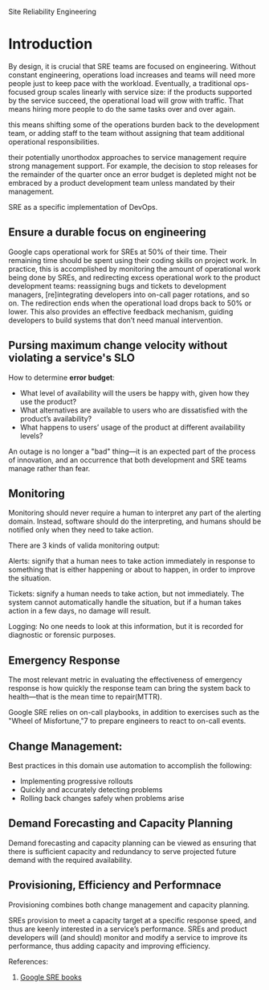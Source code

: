 Site Reliability Engineering

# Introduction

By design, it is crucial that SRE teams are focused on engineering. Without constant engineering, operations load increases and teams will need more people just to keep pace with the workload. Eventually, a traditional ops-focused group scales linearly with service size: if the products supported by the service succeed, the operational load will grow with traffic. That means hiring more people to do the same tasks over and over again.

this means shifting some of the operations burden back to the development team, or adding staff to the team without assigning that team additional operational responsibilities.

their potentially unorthodox approaches to service management require strong management support. For example, the decision to stop releases for the remainder of the quarter once an error budget is depleted might not be embraced by a product development team unless mandated by their management.

SRE as a specific implementation of DevOps.

## Ensure a durable focus on engineering

Google caps operational work for SREs at 50% of their time. Their remaining time should be spent using their coding skills on project work. In practice, this is accomplished by monitoring the amount of operational work being done by SREs, and redirecting excess operational work to the product development teams: reassigning bugs and tickets to development managers, [re]integrating developers into on-call pager rotations, and so on. The redirection ends when the operational load drops back to 50% or lower. This also provides an effective feedback mechanism, guiding developers to build systems that don’t need manual intervention.

## Pursing maximum change velocity without violating a service's SLO

How to determine **error budget**:

- What level of availability will the users be happy with, given how they use the product?
- What alternatives are available to users who are dissatisfied with the product’s availability?
- What happens to users’ usage of the product at different availability levels?

An outage is no longer a "bad" thing—it is an expected part of the process of innovation, and an occurrence that both development and SRE teams manage rather than fear.

## Monitoring

Monitoring should never require a human to interpret any part of the alerting domain. Instead, software should do the interpreting, and humans should be notified only when they need to take action.

There are 3 kinds of valida monitoring output:

Alerts: signify that a human nees to take action immediately in response to something that is either happening or about to happen, in order to improve the situation.

Tickets: signify a human needs to take action, but not immediately. The system cannot automatically handle the situation, but if a human takes action in a few days, no damage will result.

Logging: No one needs to look at this information, but it is recorded for diagnostic or forensic purposes.

## Emergency Response

The most relevant metric in evaluating the effectiveness of emergency response is how quickly the response team can bring the system back to health—that is the mean time to repair(MTTR).

Google SRE relies on on-call playbooks, in addition to exercises such as the "Wheel of Misfortune,"7 to prepare engineers to react to on-call events.

## Change Management:

Best practices in this domain use automation to accomplish the following:

- Implementing progressive rollouts
- Quickly and accurately detecting problems
- Rolling back changes safely when problems arise

## Demand Forecasting and Capacity Planning

Demand forecasting and capacity planning can be viewed as ensuring that there is sufficient capacity and redundancy to serve projected future demand with the required availability.

## Provisioning, Efficiency and Performnace

Provisioning combines both change management and capacity planning.

SREs provision to meet a capacity target at a specific response speed, and thus are keenly interested in a service’s performance. SREs and product developers will (and should) monitor and modify a service to improve its performance, thus adding capacity and improving efficiency.

References:

1. [Google SRE books](https://landing.google.com/sre/books/)
